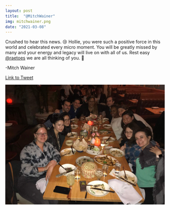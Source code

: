 ```yaml
---
layout: post
title:  "@MitchWainer"
img: mitchwainer.png
date: "2021-03-08"
---
```


Crushed to hear this news. 😢 Hollie, you were such a positive force in this world and celebrated every micro moment. You will be greatly missed by many and your energy and legacy will live on with all of us. Rest easy ⁦[@raetoes](https://twitter.com/raetoes) we are all thinking of you. 💙

-Mitch Wainer

[Link to Tweet](https://twitter.com/MitchWainer/status/1369012512595849224)

![Group photo with Hollie from MitchWainer's tweet](mitchwainer-group.jpg)


